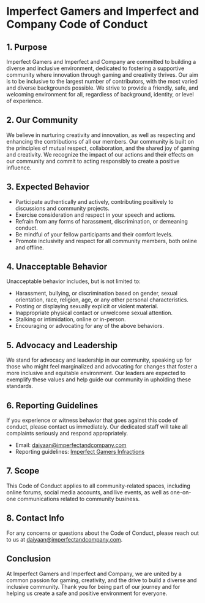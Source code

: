 # Imperfect Gamers and Imperfect and Company Code of Conduct

## 1. Purpose

Imperfect Gamers and Imperfect and Company are committed to building a diverse and inclusive environment, dedicated to fostering a supportive community where innovation through gaming and creativity thrives. Our aim is to be inclusive to the largest number of contributors, with the most varied and diverse backgrounds possible. We strive to provide a friendly, safe, and welcoming environment for all, regardless of background, identity, or level of experience.

## 2. Our Community

We believe in nurturing creativity and innovation, as well as respecting and enhancing the contributions of all our members. Our community is built on the principles of mutual respect, collaboration, and the shared joy of gaming and creativity. We recognize the impact of our actions and their effects on our community and commit to acting responsibly to create a positive influence.

## 3. Expected Behavior

- Participate authentically and actively, contributing positively to discussions and community projects.
- Exercise consideration and respect in your speech and actions.
- Refrain from any forms of harassment, discrimination, or demeaning conduct.
- Be mindful of your fellow participants and their comfort levels.
- Promote inclusivity and respect for all community members, both online and offline.

## 4. Unacceptable Behavior

Unacceptable behavior includes, but is not limited to:
- Harassment, bullying, or discrimination based on gender, sexual orientation, race, religion, age, or any other personal characteristics.
- Posting or displaying sexually explicit or violent material.
- Inappropriate physical contact or unwelcome sexual attention.
- Stalking or intimidation, online or in-person.
- Encouraging or advocating for any of the above behaviors.

## 5. Advocacy and Leadership

We stand for advocacy and leadership in our community, speaking up for those who might feel marginalized and advocating for changes that foster a more inclusive and equitable environment. Our leaders are expected to exemplify these values and help guide our community in upholding these standards.

## 6. Reporting Guidelines

If you experience or witness behavior that goes against this code of conduct, please contact us immediately. Our dedicated staff will take all complaints seriously and respond appropriately.

- Email: daiyaan@imperfectandcompany.com
- Reporting guidelines: [Imperfect Gamers Infractions](https://imperfectgamers.org/infractions)

## 7. Scope

This Code of Conduct applies to all community-related spaces, including online forums, social media accounts, and live events, as well as one-on-one communications related to community business.

## 8. Contact Info

For any concerns or questions about the Code of Conduct, please reach out to us at daiyaan@imperfectandcompany.com.

## Conclusion

At Imperfect Gamers and Imperfect and Company, we are united by a common passion for gaming, creativity, and the drive to build a diverse and inclusive community. Thank you for being part of our journey and for helping us create a safe and positive environment for everyone.
